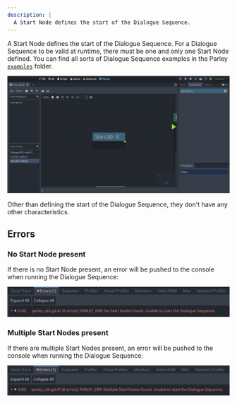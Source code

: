 ```yaml
---
description: |
  A Start Node defines the start of the Dialogue Sequence.
---
```


A Start Node defines the start of the Dialogue Sequence. For a Dialogue Sequence
to be valid at runtime, there must be one and only one Start Node defined. You
can find all sorts of Dialogue Sequence examples in the Parley
[`examples`](https://github.com/bisterix-studio/parley/tree/main/examples)
folder.

![start_node](../../../www/static/docs/start/start-node.png)

Other than defining the start of the Dialogue Sequence, they don't have any
other characteristics.

## Errors

### No Start Node present

If there is no Start Node present, an error will be pushed to the console when
running the Dialogue Sequence:

![no_start_node_error](../../../www/static/docs/start/no-start-node-error.png)

### Multiple Start Nodes present

If there are multiple Start Nodes present, an error will be pushed to the
console when running the Dialogue Sequence:

![multiple_start_node_error](../../../www/static/docs/start/multiple-start-node-error.png)
